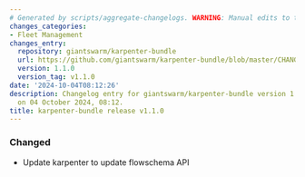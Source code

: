```yaml
---
# Generated by scripts/aggregate-changelogs. WARNING: Manual edits to this files will be overwritten.
changes_categories:
- Fleet Management
changes_entry:
  repository: giantswarm/karpenter-bundle
  url: https://github.com/giantswarm/karpenter-bundle/blob/master/CHANGELOG.md#110---2024-10-04
  version: 1.1.0
  version_tag: v1.1.0
date: '2024-10-04T08:12:26'
description: Changelog entry for giantswarm/karpenter-bundle version 1.1.0, published
  on 04 October 2024, 08:12.
title: karpenter-bundle release v1.1.0
---
```


### Changed
- Update karpenter to update flowschema API
